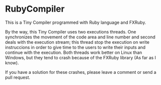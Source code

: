 # RubyCompiler
This is a Tiny Compiler programmed with Ruby language and FXRuby.

By the way, this Tiny Compiler uses two executions threads. One synchronizes the movement of the code area and line number
and second deals with the execution stream; this thread stop the execution on write instruccions in order to give time to the
users to write their inputs and continue with the execution. Both threads work better on Linux than Windows, but they tend to crash
because of the FXRuby library (As far as I know).

If you have a solution for these crashes, please leave a comment or send a pull request.

